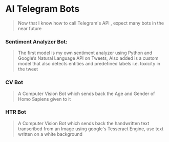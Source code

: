 #  AI Telegram Bots

>Now that I know how to call Telegram's API , expect many bots in the near future

### Sentiment Analyzer Bot:
> The first model is my own sentiment analyzer using Python and Google’s Natural Language API on Tweets, Also added is a custom model that also detects entities and predefined labels i.e. toxicity in the tweet
### CV Bot
> A Computer Vision Bot which sends back the Age and Gender of Homo Sapiens given to it 
### HTR Bot
> A Computer Vision Bot which sends back the handwritten text transcribed from an Image using google's Tesseract Engine, use text written on a white background 